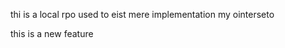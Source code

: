 <P>thi is a local rpo used to eist mere implementation my ointerseto</p>
<p>this is a new feature</p>